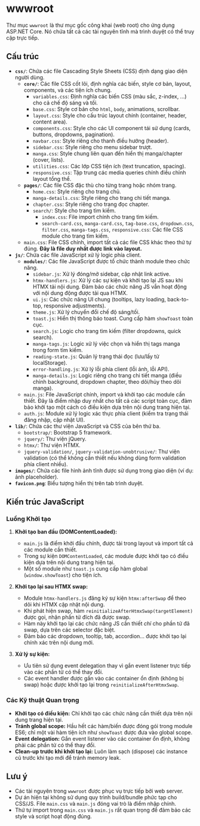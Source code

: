 # wwwroot

Thư mục `wwwroot` là thư mục gốc công khai (web root) cho ứng dụng ASP.NET Core. Nó chứa tất cả các tài nguyên tĩnh mà trình duyệt có thể truy cập trực tiếp.

## Cấu trúc

- **`css/`**: Chứa các file Cascading Style Sheets (CSS) định dạng giao diện người dùng.
  - **`core/`**: Các file CSS cốt lõi, định nghĩa các biến, style cơ bản, layout, components, và các tiện ích chung.
    - `variables.css`: Định nghĩa các biến CSS (màu sắc, z-index, ...) cho cả chế độ sáng và tối.
    - `base.css`: Style cơ bản cho `html`, `body`, animations, scrollbar.
    - `layout.css`: Style cho cấu trúc layout chính (container, header, content area).
    - `components.css`: Style cho các UI component tái sử dụng (cards, buttons, dropdowns, pagination).
    - `navbar.css`: Style riêng cho thanh điều hướng (header).
    - `sidebar.css`: Style riêng cho menu sidebar trượt.
    - `manga.css`: Style chung liên quan đến hiển thị manga/chapter (cover, lists).
    - `utilities.css`: Các lớp CSS tiện ích (text truncation, spacing).
    - `responsive.css`: Tập trung các media queries chính điều chỉnh layout tổng thể.
  - **`pages/`**: Các file CSS đặc thù cho từng trang hoặc nhóm trang.
    - `home.css`: Style riêng cho trang chủ.
    - `manga-details.css`: Style riêng cho trang chi tiết manga.
    - `chapter.css`: Style riêng cho trang đọc chapter.
    - `search/`: Style cho trang tìm kiếm.
      - `index.css`: File import chính cho trang tìm kiếm.
      - `search-card.css`, `manga-card.css`, `tag-base.css`, `dropdown.css`, `filter.css`, `manga-tags.css`, `responsive.css`: Các file CSS module cho trang tìm kiếm.
  - `main.css`: File CSS chính, import tất cả các file CSS khác theo thứ tự đúng. **Đây là file duy nhất được link vào layout.**
- **`js/`**: Chứa các file JavaScript xử lý logic phía client.
  - **`modules/`**: Các file JavaScript được tổ chức thành module theo chức năng.
    - `sidebar.js`: Xử lý đóng/mở sidebar, cập nhật link active.
    - `htmx-handlers.js`: Xử lý các sự kiện và khởi tạo lại JS sau khi HTMX tải nội dung. Đảm bảo các chức năng JS vẫn hoạt động với nội dung động được tải qua HTMX.
    - `ui.js`: Các chức năng UI chung (tooltips, lazy loading, back-to-top, responsive adjustments).
    - `theme.js`: Xử lý chuyển đổi chế độ sáng/tối.
    - `toast.js`: Hiển thị thông báo toast. Cung cấp hàm `showToast` toàn cục.
    - `search.js`: Logic cho trang tìm kiếm (filter dropdowns, quick search).
    - `manga-tags.js`: Logic xử lý việc chọn và hiển thị tags manga trong form tìm kiếm.
    - `reading-state.js`: Quản lý trạng thái đọc (lưu/lấy từ localStorage).
    - `error-handling.js`: Xử lý lỗi phía client (lỗi ảnh, lỗi API).
    - `manga-details.js`: Logic riêng cho trang chi tiết manga (điều chỉnh background, dropdown chapter, theo dõi/hủy theo dõi manga).
  - `main.js`: File JavaScript chính, import và khởi tạo các module cần thiết. Đây là điểm nhập duy nhất cho tất cả các script toàn cục, đảm bảo khởi tạo một cách có điều kiện dựa trên nội dung trang hiện tại.
  - `auth.js`: Module xử lý logic xác thực phía client (kiểm tra trạng thái đăng nhập, cập nhật UI).
- **`lib/`**: Chứa các thư viện JavaScript và CSS của bên thứ ba.
  - `bootstrap/`: Bootstrap 5 framework.
  - `jquery/`: Thư viện jQuery.
  - `htmx/`: Thư viện HTMX.
  - `jquery-validation/`, `jquery-validation-unobtrusive/`: Thư viện validation (có thể không cần thiết nếu không dùng form validation phía client nhiều).
- **`images/`**: Chứa các file hình ảnh tĩnh được sử dụng trong giao diện (ví dụ: ảnh placeholder).
- **`favicon.png`**: Biểu tượng hiển thị trên tab trình duyệt.

## Kiến trúc JavaScript

### Luồng Khởi tạo

1. **Khởi tạo ban đầu (DOMContentLoaded):**
   - `main.js` là điểm khởi đầu chính, được tải trong layout và import tất cả các module cần thiết.
   - Trong sự kiện `DOMContentLoaded`, các module được khởi tạo có điều kiện dựa trên nội dung trang hiện tại.
   - Một số module như `toast.js` cung cấp hàm global (`window.showToast`) cho tiện ích.

2. **Khởi tạo lại sau HTMX swap:**
   - Module `htmx-handlers.js` đăng ký sự kiện `htmx:afterSwap` để theo dõi khi HTMX cập nhật nội dung.
   - Khi phát hiện swap, hàm `reinitializeAfterHtmxSwap(targetElement)` được gọi, nhận phần tử đích đã được swap.
   - Hàm này khởi tạo lại các chức năng JS cần thiết *chỉ* cho phần tử đã swap, dựa trên các selector đặc biệt.
   - Đảm bảo các dropdown, tooltip, tab, accordion... được khởi tạo lại chính xác trên nội dung mới.

3. **Xử lý sự kiện:**
   - Ưu tiên sử dụng event delegation thay vì gắn event listener trực tiếp vào các phần tử có thể thay đổi.
   - Các event handler được gắn vào các container ổn định (không bị swap) hoặc được khởi tạo lại trong `reinitializeAfterHtmxSwap`.

### Các Kỹ thuật Quan trọng

- **Khởi tạo có điều kiện:** Chỉ khởi tạo các chức năng cần thiết dựa trên nội dung trang hiện tại.
- **Tránh global scope:** Hầu hết các hàm/biến được đóng gói trong module ES6; chỉ một vài hàm tiện ích như `showToast` được đưa vào global scope.
- **Event delegation:** Gắn event listener vào các container ổn định, không phải các phần tử có thể thay đổi.
- **Clean-up trước khi khởi tạo lại:** Luôn làm sạch (dispose) các instance cũ trước khi tạo mới để tránh memory leak.

## Lưu ý

- Các tài nguyên trong `wwwroot` được phục vụ trực tiếp bởi web server.
- Dự án hiện tại không sử dụng quy trình build/bundle phức tạp cho CSS/JS. File `main.css` và `main.js` đóng vai trò là điểm nhập chính.
- Thứ tự import trong `main.css` và `main.js` rất quan trọng để đảm bảo các style và script hoạt động đúng.
